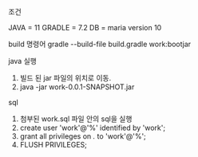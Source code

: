 조건

JAVA = 11
GRADLE = 7.2
DB = maria version 10

build 명령어
gradle --build-file build.gradle work:bootjar

java 실행
1. 빌드 된 jar 파일의 위치로 이동.
2. java -jar work-0.0.1-SNAPSHOT.jar

sql
1. 첨부된 work.sql 파일 안의 sql을 실행
2. create user 'work'@'%' identified by 'work';
3. grant all privileges on *.* to 'work'@'%'; 
4. FLUSH PRIVILEGES;
